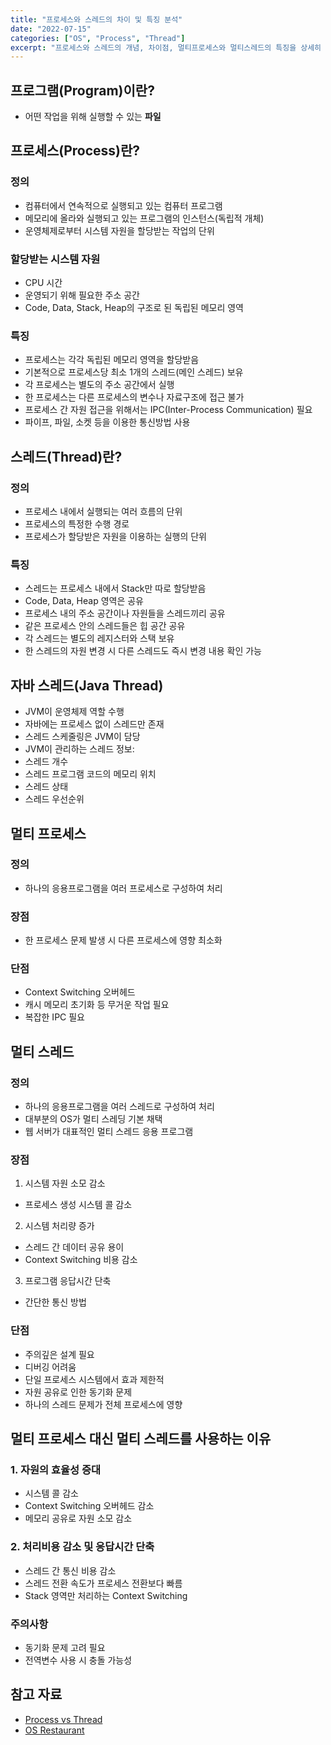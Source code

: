 ```yaml
---
title: "프로세스와 스레드의 차이 및 특징 분석"
date: "2022-07-15"
categories: ["OS", "Process", "Thread"]
excerpt: "프로세스와 스레드의 개념, 차이점, 멀티프로세스와 멀티스레드의 특징을 상세히 알아봅니다."
---
```

## 프로그램(Program)이란?

- 어떤 작업을 위해 실행할 수 있는 **파일**

## 프로세스(Process)란?

### 정의
- 컴퓨터에서 연속적으로 실행되고 있는 컴퓨터 프로그램
- 메모리에 올라와 실행되고 있는 프로그램의 인스턴스(독립적 개체)
- 운영체제로부터 시스템 자원을 할당받는 작업의 단위

### 할당받는 시스템 자원
- CPU 시간
- 운영되기 위해 필요한 주소 공간
- Code, Data, Stack, Heap의 구조로 된 독립된 메모리 영역

### 특징
- 프로세스는 각각 독립된 메모리 영역을 할당받음
- 기본적으로 프로세스당 최소 1개의 스레드(메인 스레드) 보유
- 각 프로세스는 별도의 주소 공간에서 실행
- 한 프로세스는 다른 프로세스의 변수나 자료구조에 접근 불가
- 프로세스 간 자원 접근을 위해서는 IPC(Inter-Process Communication) 필요
 - 파이프, 파일, 소켓 등을 이용한 통신방법 사용

## 스레드(Thread)란?

### 정의
- 프로세스 내에서 실행되는 여러 흐름의 단위
- 프로세스의 특정한 수행 경로
- 프로세스가 할당받은 자원을 이용하는 실행의 단위

### 특징
- 스레드는 프로세스 내에서 Stack만 따로 할당받음
- Code, Data, Heap 영역은 공유
- 프로세스 내의 주소 공간이나 자원들을 스레드끼리 공유
- 같은 프로세스 안의 스레드들은 힙 공간 공유
- 각 스레드는 별도의 레지스터와 스택 보유
- 한 스레드의 자원 변경 시 다른 스레드도 즉시 변경 내용 확인 가능

## 자바 스레드(Java Thread)

- JVM이 운영체제 역할 수행
- 자바에는 프로세스 없이 스레드만 존재
- 스레드 스케줄링은 JVM이 담당
- JVM이 관리하는 스레드 정보:
 - 스레드 개수
 - 스레드 프로그램 코드의 메모리 위치
 - 스레드 상태
 - 스레드 우선순위

## 멀티 프로세스

### 정의
- 하나의 응용프로그램을 여러 프로세스로 구성하여 처리

### 장점
- 한 프로세스 문제 발생 시 다른 프로세스에 영향 최소화

### 단점
- Context Switching 오버헤드
 - 캐시 메모리 초기화 등 무거운 작업 필요
- 복잡한 IPC 필요

## 멀티 스레드

### 정의
- 하나의 응용프로그램을 여러 스레드로 구성하여 처리
- 대부분의 OS가 멀티 스레딩 기본 채택
- 웹 서버가 대표적인 멀티 스레드 응용 프로그램

### 장점
1. 시스템 자원 소모 감소
  - 프로세스 생성 시스템 콜 감소
2. 시스템 처리량 증가
  - 스레드 간 데이터 공유 용이
  - Context Switching 비용 감소
3. 프로그램 응답시간 단축
  - 간단한 통신 방법

### 단점
- 주의깊은 설계 필요
- 디버깅 어려움
- 단일 프로세스 시스템에서 효과 제한적
- 자원 공유로 인한 동기화 문제
- 하나의 스레드 문제가 전체 프로세스에 영향

## 멀티 프로세스 대신 멀티 스레드를 사용하는 이유

### 1. 자원의 효율성 증대
- 시스템 콜 감소
- Context Switching 오버헤드 감소
- 메모리 공유로 자원 소모 감소

### 2. 처리비용 감소 및 응답시간 단축
- 스레드 간 통신 비용 감소
- 스레드 전환 속도가 프로세스 전환보다 빠름
- Stack 영역만 처리하는 Context Switching

### 주의사항
- 동기화 문제 고려 필요
- 전역변수 사용 시 충돌 가능성

## 참고 자료
- [Process vs Thread](https://gmlwjd9405.github.io/2018/09/14/process-vs-thread.html)
- [OS Restaurant](https://wormwlrm.github.io/2021/10/04/OS-Restaurant.html)